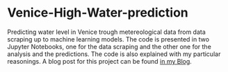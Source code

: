 # Venice-High-Water-prediction
Predicting water level in Venice trough metereological data from data scraping up to machine learning models. The code is presented in two Jupyter Notebooks, one for the data scraping and the other one for the analysis and the predictions. The code is also explained with my particular reasonings. A blog post for this project can be found [in my Blog](https://zanett96.github.io/2020/04/25/venice/).
